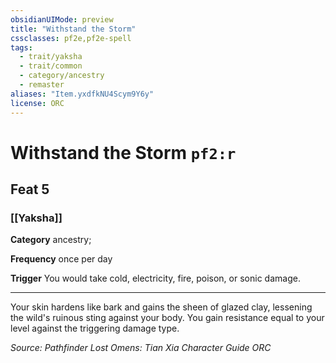 ```yaml
---
obsidianUIMode: preview
title: "Withstand the Storm"
cssclasses: pf2e,pf2e-spell
tags:
  - trait/yaksha
  - trait/common
  - category/ancestry
  - remaster
aliases: "Item.yxdfkNU4Scym9Y6y"
license: ORC
---
```

# Withstand the Storm `pf2:r`
## Feat 5
### [[Yaksha]]

**Category** ancestry; 




**Frequency** once per day

**Trigger** You would take cold, electricity, fire, poison, or sonic damage.

* * *

Your skin hardens like bark and gains the sheen of glazed clay, lessening the wild's ruinous sting against your body. You gain resistance equal to your level against the triggering damage type.

*Source: Pathfinder Lost Omens: Tian Xia Character Guide*
*ORC*